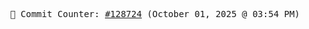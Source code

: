 <p align="center">
    <samp>
        📮 Commit Counter: <a href="https://github.com/Javascript-void0/Javascript-void0/commits/main">#128724</a> (October 01, 2025 @ 03:54 PM)
    </samp>
</p>